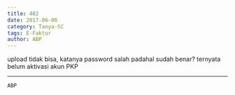 ```yaml
---
title: 482
date: 2017-06-06
category: Tanya-SC
tags: E-Faktur
author: ABP
---
```


upload tidak bisa, katanya password salah padahal sudah benar? ternyata belum aktivasi akun PKP

---



`ABP`
